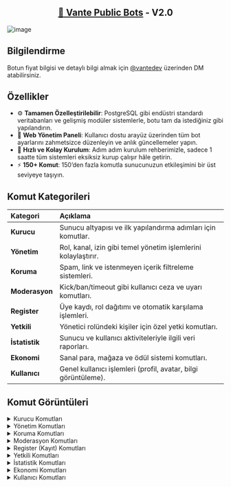 <h2 align="center">
  <a href="https://app.vante.dev/" target="_blank">💜 Vante Public Bots</a>
- V2.0
</h2>

![image](https://github.com/user-attachments/assets/56cf1c0b-93f2-4c57-9bd7-ec575757be22)

## Bilgilendirme 

Botun fiyat bilgisi ve detaylı bilgi almak için [@vantedev](https://discord.com/users/1205649213539749958) üzerinden DM atabilirsiniz.

## Özellikler

- ⚙️ **Tamamen Özelleştirilebilir**: PostgreSQL gibi endüstri standardı veritabanları ve gelişmiş modüler sistemlerle, botu tam da istediğiniz gibi yapılandırın.
- 🌟 **Web Yönetim Paneli**: Kullanıcı dostu arayüz üzerinden tüm bot ayarlarını zahmetsizce düzenleyin ve anlık güncellemeler yapın.
- 📝 **Hızlı ve Kolay Kurulum**: Adım adım kurulum rehberimizle, sadece 1 saatte tüm sistemleri eksiksiz kurup çalışır hâle getirin.
- ⚡ **150+ Komut**: 150’den fazla komutla sunucunuzun etkileşimini bir üst seviyeye taşıyın.

## Komut Kategorileri

| Kategori     | Açıklama                                                           |
|:-------------|:-------------------------------------------------------------------|
| **Kurucu**   | Sunucu altyapısı ve ilk yapılandırma adımları için komutlar.       |
| **Yönetim**  | Rol, kanal, izin gibi temel yönetim işlemlerini kolaylaştırır.     |
| **Koruma**   | Spam, link ve istenmeyen içerik filtreleme sistemleri.             |
| **Moderasyon** | Kick/ban/timeout gibi kullanıcı ceza ve uyarı komutları.         |
| **Register** | Üye kaydı, rol dağıtımı ve otomatik karşılama işlemleri.           |
| **Yetkili**  | Yönetici rolündeki kişiler için özel yetki komutları.               |
| **İstatistik** | Sunucu ve kullanıcı aktiviteleriyle ilgili veri raporları.       |
| **Ekonomi**  | Sanal para, mağaza ve ödül sistemi komutları.                      |
| **Kullanıcı** | Genel kullanıcı işlemleri (profil, avatar, bilgi görüntüleme).     |


## Komut Görüntüleri
<details>
  <summary>Kurucu Komutları</summary>
</details>

<details>
  <summary>Yönetim Komutları</summary>
</details>

<details>
  <summary>Koruma Komutları</summary>
</details>

<details>
  <summary>Moderasyon Komutları</summary>
</details>

<details>
  <summary>Register (Kayıt) Komutları</summary>
</details>

<details>
  <summary>Yetkili Komutları</summary>
</details>

<details>
  <summary>İstatistik Komutları</summary>
</details>

<details>
  <summary>Ekonomi Komutları</summary>
</details>

<details>
  <summary>Kullanıcı Komutları</summary>
</details>
